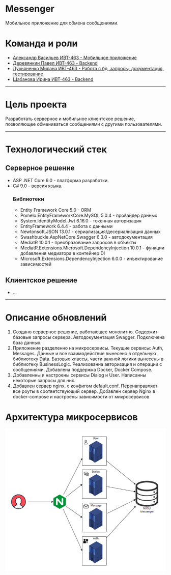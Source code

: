  # Messenger
Мобильное приложение для обмена сообщениями. 

# Команда и роли
- <a href="https://github.com/kickSanchoz">Александр Васильев ИВТ-463 - Мобильное приложение</a>
- <a href="https://github.com/NoTh0ughts">Деревянкин Павел ИВТ-463 - Backend</a>
- <a href="https://github.com/LanLook">Лукьяненко Милана ИВТ-463 - Работа с бд, запросы, документация, тестирование</a>
- <a href="https://github.com/renhen">Шабанова Ирина ИВТ-463 - Backend</a>

---
# Цель проекта
Разработать серверное и мобильное клиентское решение, позволяющее обмениваться сообщениями с другими пользователями.

---

# Технологический стек
## Серверное решение
- ASP .NET Core 6.0 - платформа разработки.
- C# 9.0 - версия языка.
   ### Библиотеки
   - Entity Framework Core 5.0 - ORM
   - Pomelo.EntityFrameworkCore.MySQL 5.0.4 - провайдер данных
   - System.IdentityModel.Jwt 6.16.0 - токенная авторизация
   - EntityFramework 6.4.4 - работа с данными
   - Newtonsoft.JSON 13.0.1 - сериализация/десериализация данных
   - Swashbuckle.AspNetCore.Swagger 6.3.0 - автодокументация
   - MediatR 10.0.1 - преобразование запросов в объекты
   - MediatR.Extensions.Microsoft.DependencyInjection 10.0.1 - функции добавления медиатора в контейнер DI
   - Microsoft.Extensions.DependencyInjection 6.0.0 - инъектирование зависимостей
## Клиентское решение
- ...

---

# Описание обновлений
1. Создано серверное решение, работающее монолитно. Содержит базовые запросы сервера. Автодокументация Swagger. Подключена база данных.
2. Приложение разделенно на микросервисы. Текущие сервисы: Auth, Messages. Данные и все взаимодействие вынесено в отдельную библиотеку Data. Базовые классы, части важной логики вынесены в библиотеку BusinessLogic. Реализованна авторизация и операции с сообщениями. Добавлена поддержка Docker, Docker Compose.
3. Добавленны и настроены сервисы Dialog и User. Написанны некоторые запросы для них.
4. Добавлен сервер nginx, с конфигом default.conf. Перенаправляет все роуты в соответствующий сервер. Добавлен сервер Nginx в docker-compose и настроены зависимости от микросервисов
 
 # Архитектура микросервисов
<img src="Снимок%20экрана%202022-05-26%20021029.png">
